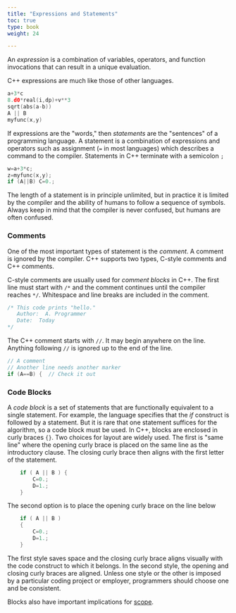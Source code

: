 ```yaml
---
title: "Expressions and Statements"
toc: true
type: book
weight: 24

---
```


An _expression_ is a combination of variables, operators, and function invocations that can result in a unique evaluation.

C++ expressions are much like those of other languages.
```c++
a+3*c
8.d0*real(i,dp)+v**3
sqrt(abs(a-b))
A || B
myfunc(x,y)
```

If expressions are the "words," then _statements_ are the "sentences" of a programming language.  A statement is a combination of expressions and operators such as assignment (`=` in most languages) which describes a command to the compiler.
Statements in C++ terminate with a semicolon `;`
```c++
w=a+3*c;
z=myfunc(x,y);
if (A||B) C=0.; 
```
The length of a statement is in principle unlimited, but in practice it is limited by the compiler and the ability of humans to follow a sequence of symbols.  Always keep in mind that the compiler is never confused, but humans are often confused.

### Comments
One of the most important types of statement is the _comment_.  A comment is ignored by the compiler. C++ supports two types, C-style comments and C++ comments.

C-style comments are usually used for _comment blocks_ in C++.  The first line must start with `/*` and the comment continues until the compiler reaches `*/`.
Whitespace and line breaks are included in the comment.
```c++
/* This code prints "hello."
   Author:  A. Programmer
   Date:  Today
*/
```
The C++ comment starts with `//`.  It may begin anywhere on the line.  Anything following `//` is ignored up to the end of the line.
```c++
// A comment
// Another line needs another marker
if (A==B) {  // Check it out
```

### Code Blocks

A _code block_ is a set of statements that are functionally equivalent to a single statement.  For example, the language specifies that the _if_ construct is followed by a statement.  But it is rare that one statement suffices for the algorithm, so a code block must be used.
In C++, blocks are enclosed in curly braces `{}`.
Two choices for layout are widely used.  The first is "same line" where the opening curly brace is placed on the same line as the introductory clause.  The closing curly brace then aligns with the first letter of the statement.
```c++
    if ( A || B ) {
        C=0.;
        D=1.;
    }
```
The second option is to place the opening curly brace on the line below
```c++
    if ( A || B ) 
    {
        C=0.;
        D=1.;
    }
```
The first style saves space and the closing curly brace aligns visually with the code construct to which it belongs.  In the second style, the opening and closing curly braces are aligned.  Unless one style or the other is imposed by a particular coding project or employer, programmers should choose one and be consistent.

Blocks also have important implications for [scope](/courses/cpp-introduction/scope.md).
